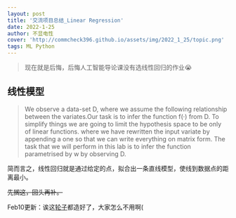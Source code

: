 ```yaml
---
layout: post
title: '交流项目总结_Linear Regression'
date: 2022-1-25
author: 不显电性
cover: 'http://commcheck396.github.io/assets/img/2022_1_25/topic.png'
tags: ML Python
---
```


> 现在就是后悔，后悔人工智能导论课没有选线性回归的作业😭

## 线性模型
> We observe a data-set D, where we assume the following relationship between the variates.Our task is to infer the function f(·) from D. To simplify things we are going to limit the hypothesis space to be only of linear functions. 
where we have rewritten the input variate by appending a one so that we can write everything on matrix form. The task that we will perform in this lab is to infer the function parametrised by w by observing D.

简而言之，线性回归就是通过给定的点，拟合出一条直线模型，使线到数据点的距离最小。

~~先搁这，回头再补。~~

Feb10更新：诶这[轮子](https://commcheck396.github.io/2022/02/11/pytorch_1.html)都造好了，大家怎么不用啊(